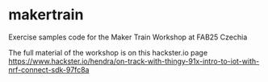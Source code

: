 # makertrain
Exercise samples code for the Maker Train Workshop at FAB25 Czechia

The full material of the workshop is on this hackster.io page
https://www.hackster.io/hendra/on-track-with-thingy-91x-intro-to-iot-with-nrf-connect-sdk-97fc8a
